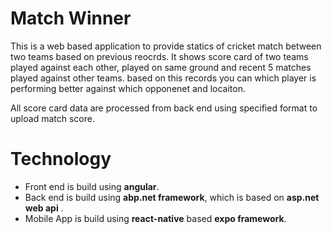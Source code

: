 # Match Winner

This is a web based application to provide statics of cricket match between two teams based on previous reocrds.
It shows score card of two teams played against each other, played on same ground and recent 5 matches played against other teams.
based on this records you can which player is performing better against which opponenet and locaiton. 

All score card data are processed from back end using specified format to upload match score.

# Technology

- Front end is build using **angular**.
- Back end is build using **abp.net framework**, which is based on **asp.net web api** .
- Mobile App is build using **react-native** based **expo framework**.
